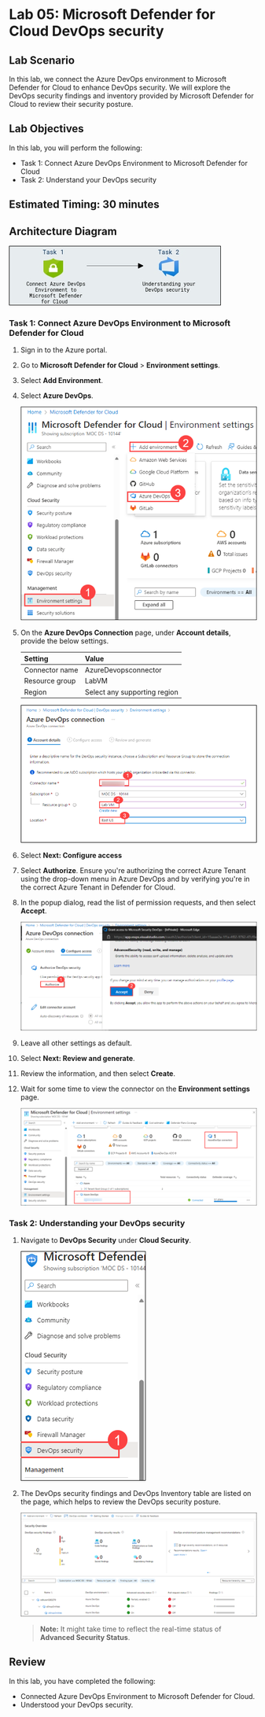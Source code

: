 # Lab 05: Microsoft Defender for Cloud DevOps security

## Lab Scenario

In this lab, we connect the Azure DevOps environment to Microsoft Defender for Cloud to enhance DevOps security. We will explore the DevOps security findings and inventory provided by Microsoft Defender for Cloud to review their security posture.

## Lab Objectives

In this lab, you will perform the following:

- Task 1: Connect Azure DevOps Environment to Microsoft Defender for Cloud
- Task 2: Understand your DevOps security

## Estimated Timing: 30 minutes

## Architecture Diagram

  ![AD](media/ard05.png)

### Task 1: Connect Azure DevOps Environment to Microsoft Defender for Cloud

1. Sign in to the Azure portal.

1. Go to **Microsoft Defender for Cloud** > **Environment settings**.

1. Select **Add Environment**.

1. Select **Azure DevOps**.

    ![alert_detected](media/advlab51.png)

1. On the **Azure DevOps Connection** page, under **Account details**, provide the below settings.

   | Setting  | Value |
   -----------|---------
   | Connector name | AzureDevopsconnector |
   | Resource group | LabVM |
   | Region | Select any supporting region |

    ![alert_detected](media/advlab52.png)

1. Select **Next: Configure access**

1. Select **Authorize**. Ensure you're authorizing the correct Azure Tenant using the drop-down menu in Azure DevOps and by verifying you're in the correct Azure Tenant in Defender for Cloud.

1. In the popup dialog, read the list of permission requests, and then select **Accept**.

    ![alert_detected](media/advlab53.png)

1. Leave all other settings as default.

1. Select **Next: Review and generate**.

1. Review the information, and then select **Create**.

1. Wait for some time to view the connector on the **Environment settings** page.

    ![alert_detected](media/advlab54.png)

### Task 2: Understanding your DevOps security

1. Navigate to **DevOps Security** under **Cloud Security**.

    ![alert_detected](media/advlab55.png)

1. The DevOps security findings and DevOps Inventory table are listed on the page, which helps to review the DevOps security posture.

    ![alert_detected](media/advlab56.png)

   >**Note:** It might take time to reflect the real-time status of **Advanced Security Status**.

## Review
In this lab, you have completed the following:

-  Connected Azure DevOps Environment to Microsoft Defender for Cloud.
-  Understood your DevOps security.


